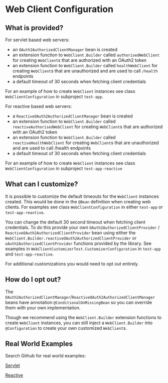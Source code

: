 # Web Client Configuration

## What is provided?

For servlet based web servers:
* an `OAuth2AuthorizedClientManager` bean is created
* an extension function to `WebClient.Builder` called `authorisedWebClient` for creating `WebClient`s that are authorized with an OAuth2 token
* an extension function to `WebClient.Builder` called `healthWebClient` for creating `WebClient`s that are unauthorized and are used to call `/health` endpoints
* a default timeout of 30 seconds when fetching client credentials

For an example of how to create `WebClient` instances see class `WebClientConfiguration` in subproject `test-app`.

For reactive based web servers:
* a `ReactiveOAuth2AuthorizedClientManager` bean is created
* an extension function to `WebClient.Builder` called `reactiveAuthorisedWebClient` for creating `WebClient`s that are authorized with an OAuth2 token
* an extension function to `WebClient.Builder` called `reactiveHealthWebClient` for creating `WebClient`s that are unauthorized and are used to call /health endpoints
* a default timeout of 30 seconds when fetching client credentials

For an example of how to create `WebClient` instances see class `WebClientConfiguration` in subproject `test-app-reactive`

## What can I customize?

It is possible to customize the default timeouts for the `WebClient` instances created. This would be done in the `@Bean` definition when creating web clients. For examples see class `WebClientConfiguration` in either `test-app` or `test-app-reavtive`.

You can change the default 30 second timeout when fetching client credentials. To do this provide your own `OAuth2AuthorizedClientProvider` / `ReactiveOAuth2AuthorizedClientProvider` bean using either the `WebClient.Builder.reactiveOAuth2AuthorizedClientProvider` or `oAuth2AuthorizedClientProvider` functions provided by the library. See examples in `WebClientCustomizerTest.CustomizerConfiguration` in `test-app` and `test-app-reactive`.

For additional customizations you would need to opt out entirely.

## How do I opt out?

The `OAuth2AuthorizedClientManager`/`ReactiveOAuth2AuthorizedClientManager` beans have annotation `@ConditionalOnMissingBean` so you can override them with your own implementation.

Though we recommend using the `WebClient.Builder` extension functions to create `WebClient` instances, you can still inject a `WebClient.Builder` into `@Configuration` to create your own customized `WebClient`s.

## Real World Examples

Search Github for real world examples:

[Servlet](https://github.com/search?q=org%3Aministryofjustice+uk.gov.justice.hmpps.kotlin.auth.authorisedWebClient&type=code)

[Reactive](https://github.com/search?q=org%3Aministryofjustice+uk.gov.justice.hmpps.kotlin.auth.reactiveAuthorisedWebClient&type=code)